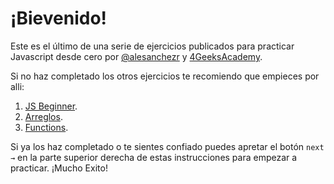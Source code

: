 # ¡Bievenido!
 
Este es el último de una serie de ejercicios publicados para practicar Javascript desde cero por [@alesanchezr](https://twitter.com/alesanchezr) y [4GeeksAcademy](https://4geeksacademy.com).

Si no haz completado los otros ejercicios te recomiendo que empieces por alli:

1. [JS Beginner](https://github.com/4GeeksAcademy/javascript-beginner-exercises-tutorial).
2. [Arreglos](https://github.com/4GeeksAcademy/javascript-arrays-exercises-tutorial).
3. [Functions](https://github.com/4GeeksAcademy/javascript-functions-exercises-tutorial).

Si ya los haz completado o te sientes confiado puedes apretar el botón `next →` en la parte superior derecha de estas instrucciones para empezar a practicar. ¡Mucho Exito!